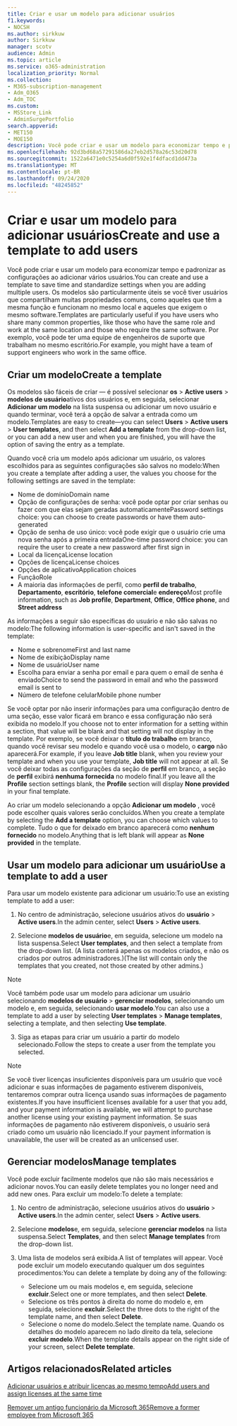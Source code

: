 ```yaml
---
title: Criar e usar um modelo para adicionar usuários
f1.keywords:
- NOCSH
ms.author: sirkkuw
author: Sirkkuw
manager: scotv
audience: Admin
ms.topic: article
ms.service: o365-administration
localization_priority: Normal
ms.collection:
- M365-subscription-management
- Adm_O365
- Adm_TOC
ms.custom:
- MSStore_Link
- AdminSurgePortfolio
search.appverid:
- MET150
- MOE150
description: Você pode criar e usar um modelo para economizar tempo e padronizar as configurações ao adicionar vários usuários.
ms.openlocfilehash: 92d3bd68a57291586da27eb2d578a26c53d20d78
ms.sourcegitcommit: 1522a6471e0c5254a6d0f592e1f4dfacd1dd473a
ms.translationtype: MT
ms.contentlocale: pt-BR
ms.lasthandoff: 09/24/2020
ms.locfileid: "48245852"
---
```

# <a name="create-and-use-a-template-to-add-users"></a><span data-ttu-id="44af0-103">Criar e usar um modelo para adicionar usuários</span><span class="sxs-lookup"><span data-stu-id="44af0-103">Create and use a template to add users</span></span>

<span data-ttu-id="44af0-104">Você pode criar e usar um modelo para economizar tempo e padronizar as configurações ao adicionar vários usuários.</span><span class="sxs-lookup"><span data-stu-id="44af0-104">You can create and use a template to save time and standardize settings when you are adding multiple users.</span></span> <span data-ttu-id="44af0-105">Os modelos são particularmente úteis se você tiver usuários que compartilham muitas propriedades comuns, como aqueles que têm a mesma função e funcionam no mesmo local e aqueles que exigem o mesmo software.</span><span class="sxs-lookup"><span data-stu-id="44af0-105">Templates are particularly useful if you have users who share many common properties, like those who have the same role and work at the same location and those who require the same software.</span></span> <span data-ttu-id="44af0-106">Por exemplo, você pode ter uma equipe de engenheiros de suporte que trabalham no mesmo escritório.</span><span class="sxs-lookup"><span data-stu-id="44af0-106">For example, you might have a team of support engineers who work in the same office.</span></span>  

## <a name="create-a-template"></a><span data-ttu-id="44af0-107">Criar um modelo</span><span class="sxs-lookup"><span data-stu-id="44af0-107">Create a template</span></span>

<span data-ttu-id="44af0-108">Os modelos são fáceis de criar &mdash; é possível selecionar **os**  >  **Active users**  >  **modelos de usuário**ativos dos usuários e, em seguida, selecionar **Adicionar um modelo** na lista suspensa ou adicionar um novo usuário e quando terminar, você terá a opção de salvar a entrada como um modelo.</span><span class="sxs-lookup"><span data-stu-id="44af0-108">Templates are easy to create&mdash;you can select **Users** > **Active users** > **User templates**, and then select **Add a template** from the drop-down list, or you can add a new user and when you are finished, you will have the option of saving the entry as a template.</span></span>

<span data-ttu-id="44af0-109">Quando você cria um modelo após adicionar um usuário, os valores escolhidos para as seguintes configurações são salvos no modelo:</span><span class="sxs-lookup"><span data-stu-id="44af0-109">When you create a template after adding a user, the values you choose for the following settings are saved in the template:</span></span>

- <span data-ttu-id="44af0-110">Nome de domínio</span><span class="sxs-lookup"><span data-stu-id="44af0-110">Domain name</span></span>
- <span data-ttu-id="44af0-111">Opção de configurações de senha: você pode optar por criar senhas ou fazer com que elas sejam geradas automaticamente</span><span class="sxs-lookup"><span data-stu-id="44af0-111">Password settings choice: you can choose to create passwords or have them auto-generated</span></span>
- <span data-ttu-id="44af0-112">Opção de senha de uso único: você pode exigir que o usuário crie uma nova senha após a primeira entrada</span><span class="sxs-lookup"><span data-stu-id="44af0-112">One-time password choice: you can require the user to create a new password after first sign in</span></span>
- <span data-ttu-id="44af0-113">Local da licença</span><span class="sxs-lookup"><span data-stu-id="44af0-113">License location</span></span>
- <span data-ttu-id="44af0-114">Opções de licença</span><span class="sxs-lookup"><span data-stu-id="44af0-114">License choices</span></span>
- <span data-ttu-id="44af0-115">Opções de aplicativo</span><span class="sxs-lookup"><span data-stu-id="44af0-115">Application choices</span></span>
- <span data-ttu-id="44af0-116">Função</span><span class="sxs-lookup"><span data-stu-id="44af0-116">Role</span></span>
- <span data-ttu-id="44af0-117">A maioria das informações de perfil, como **perfil de trabalho**, **Departamento**, **escritório**, **telefone comercial**e **endereço**</span><span class="sxs-lookup"><span data-stu-id="44af0-117">Most profile information, such as **Job profile**, **Department**, **Office**, **Office phone**, and **Street address**</span></span> 

<span data-ttu-id="44af0-118">As informações a seguir são específicas do usuário e não são salvas no modelo:</span><span class="sxs-lookup"><span data-stu-id="44af0-118">The following information is user-specific and isn't saved in the template:</span></span>

- <span data-ttu-id="44af0-119">Nome e sobrenome</span><span class="sxs-lookup"><span data-stu-id="44af0-119">First and last name</span></span>
- <span data-ttu-id="44af0-120">Nome de exibição</span><span class="sxs-lookup"><span data-stu-id="44af0-120">Display name</span></span>
- <span data-ttu-id="44af0-121">Nome de usuário</span><span class="sxs-lookup"><span data-stu-id="44af0-121">User name</span></span>
- <span data-ttu-id="44af0-122">Escolha para enviar a senha por email e para quem o email de senha é enviado</span><span class="sxs-lookup"><span data-stu-id="44af0-122">Choice to send the password in email and who the password email is sent to</span></span>
- <span data-ttu-id="44af0-123">Número de telefone celular</span><span class="sxs-lookup"><span data-stu-id="44af0-123">Mobile phone number</span></span>

<span data-ttu-id="44af0-124">Se você optar por não inserir informações para uma configuração dentro de uma seção, esse valor ficará em branco e essa configuração não será exibida no modelo.</span><span class="sxs-lookup"><span data-stu-id="44af0-124">If you choose not to enter information for a setting within a section, that value will be blank and that setting will not display in the template.</span></span> <span data-ttu-id="44af0-125">Por exemplo, se você deixar o **título do trabalho** em branco, quando você revisar seu modelo e quando você usa o modelo, o **cargo** não aparecerá.</span><span class="sxs-lookup"><span data-stu-id="44af0-125">For example, if you leave **Job title** blank, when you review your template and when you use your template, **Job title** will not appear at all.</span></span> <span data-ttu-id="44af0-126">Se você deixar todas as configurações da seção de **perfil** em branco, a seção de **perfil** exibirá **nenhuma fornecida** no modelo final.</span><span class="sxs-lookup"><span data-stu-id="44af0-126">If you leave all the **Profile** section settings blank, the **Profile** section will display **None provided** in your final template.</span></span>

<span data-ttu-id="44af0-127">Ao criar um modelo selecionando a opção **Adicionar um modelo** , você pode escolher quais valores serão concluídos.</span><span class="sxs-lookup"><span data-stu-id="44af0-127">When you create a template by selecting the **Add a template** option, you can choose which values to complete.</span></span> <span data-ttu-id="44af0-128">Tudo o que for deixado em branco aparecerá como **nenhum fornecido** no modelo.</span><span class="sxs-lookup"><span data-stu-id="44af0-128">Anything that is left blank will appear as **None provided** in the template.</span></span>

## <a name="use-a-template-to-add-a-user"></a><span data-ttu-id="44af0-129">Usar um modelo para adicionar um usuário</span><span class="sxs-lookup"><span data-stu-id="44af0-129">Use a template to add a user</span></span>

<span data-ttu-id="44af0-130">Para usar um modelo existente para adicionar um usuário:</span><span class="sxs-lookup"><span data-stu-id="44af0-130">To use an existing template to add a user:</span></span>

1. <span data-ttu-id="44af0-131">No centro de administração, selecione usuários ativos do **usuário**  >  **Active users**.</span><span class="sxs-lookup"><span data-stu-id="44af0-131">In the admin center, select **Users** > **Active users**.</span></span>

2. <span data-ttu-id="44af0-132">Selecione **modelos de usuário**e, em seguida, selecione um modelo na lista suspensa.</span><span class="sxs-lookup"><span data-stu-id="44af0-132">Select **User templates**, and then select a template from the drop-down list.</span></span> <span data-ttu-id="44af0-133">(A lista conterá apenas os modelos criados, e não os criados por outros administradores.)</span><span class="sxs-lookup"><span data-stu-id="44af0-133">(The list will contain only the templates that you created, not those created by other admins.)</span></span>

 > [!NOTE]
 > <span data-ttu-id="44af0-134">Você também pode usar um modelo para adicionar um usuário selecionando **modelos de usuário**  >  **gerenciar modelos**, selecionando um modelo e, em seguida, selecionando **usar modelo**.</span><span class="sxs-lookup"><span data-stu-id="44af0-134">You can also use a template to add a user by selecting **User templates** > **Manage templates**, selecting a template, and then selecting **Use template**.</span></span>

3. <span data-ttu-id="44af0-135">Siga as etapas para criar um usuário a partir do modelo selecionado.</span><span class="sxs-lookup"><span data-stu-id="44af0-135">Follow the steps to create a user from the template you selected.</span></span>

> [!NOTE]
> <span data-ttu-id="44af0-136">Se você tiver licenças insuficientes disponíveis para um usuário que você adicionar e suas informações de pagamento estiverem disponíveis, tentaremos comprar outra licença usando suas informações de pagamento existentes.</span><span class="sxs-lookup"><span data-stu-id="44af0-136">If you have insufficient licenses available for a user that you add, and your payment information is available, we will attempt to purchase another license using your existing payment information.</span></span> <span data-ttu-id="44af0-137">Se suas informações de pagamento não estiverem disponíveis, o usuário será criado como um usuário não licenciado.</span><span class="sxs-lookup"><span data-stu-id="44af0-137">If your payment information is unavailable, the user will be created as an unlicensed user.</span></span>

## <a name="manage-templates"></a><span data-ttu-id="44af0-138">Gerenciar modelos</span><span class="sxs-lookup"><span data-stu-id="44af0-138">Manage templates</span></span>

<span data-ttu-id="44af0-139">Você pode excluir facilmente modelos que não são mais necessários e adicionar novos.</span><span class="sxs-lookup"><span data-stu-id="44af0-139">You can easily delete templates you no longer need and add new ones.</span></span> <span data-ttu-id="44af0-140">Para excluir um modelo:</span><span class="sxs-lookup"><span data-stu-id="44af0-140">To delete a template:</span></span>

1. <span data-ttu-id="44af0-141">No centro de administração, selecione usuários ativos do **usuário**  >  **Active users**.</span><span class="sxs-lookup"><span data-stu-id="44af0-141">In the admin center, select **Users** > **Active users**.</span></span>

2. <span data-ttu-id="44af0-142">Selecione **modelos**e, em seguida, selecione **gerenciar modelos** na lista suspensa.</span><span class="sxs-lookup"><span data-stu-id="44af0-142">Select **Templates**, and then select **Manage templates** from the drop-down list.</span></span>

3. <span data-ttu-id="44af0-143">Uma lista de modelos será exibida.</span><span class="sxs-lookup"><span data-stu-id="44af0-143">A list of templates will appear.</span></span> <span data-ttu-id="44af0-144">Você pode excluir um modelo executando qualquer um dos seguintes procedimentos:</span><span class="sxs-lookup"><span data-stu-id="44af0-144">You can delete a template by doing any of the following:</span></span>
    - <span data-ttu-id="44af0-145">Selecione um ou mais modelos e, em seguida, selecione **excluir**.</span><span class="sxs-lookup"><span data-stu-id="44af0-145">Select one or more templates, and then select **Delete**.</span></span> 
    - <span data-ttu-id="44af0-146">Selecione os três pontos à direita do nome do modelo e, em seguida, selecione **excluir**.</span><span class="sxs-lookup"><span data-stu-id="44af0-146">Select the three dots to the right of the template name, and then select **Delete**.</span></span>
    - <span data-ttu-id="44af0-147">Selecione o nome do modelo.</span><span class="sxs-lookup"><span data-stu-id="44af0-147">Select the template name.</span></span> <span data-ttu-id="44af0-148">Quando os detalhes do modelo aparecem no lado direito da tela, selecione **excluir modelo**.</span><span class="sxs-lookup"><span data-stu-id="44af0-148">When the template details appear on the right side of your screen, select **Delete template**.</span></span>

## <a name="related-articles"></a><span data-ttu-id="44af0-149">Artigos relacionados</span><span class="sxs-lookup"><span data-stu-id="44af0-149">Related articles</span></span>

[<span data-ttu-id="44af0-150">Adicionar usuários e atribuir licenças ao mesmo tempo</span><span class="sxs-lookup"><span data-stu-id="44af0-150">Add users and assign licenses at the same time</span></span>](add-users.md)

[<span data-ttu-id="44af0-151">Remover um antigo funcionário da Microsoft 365</span><span class="sxs-lookup"><span data-stu-id="44af0-151">Remove a former employee from Microsoft 365</span></span>](remove-former-employee.md)
  

